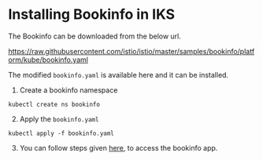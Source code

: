 # Installing Bookinfo in IKS

The Bookinfo can be downloaded from the below url.

https://raw.githubusercontent.com/istio/istio/master/samples/bookinfo/platform/kube/bookinfo.yaml


The modified `bookinfo.yaml` is available here and it can be installed.


1. Create a bookinfo namespace

```
kubectl create ns bookinfo
```

2. Apply the `bookinfo.yaml`

```
kubectl apply -f bookinfo.yaml
```

3. You can follow steps given [here](../../500-install-bookinfo-app), to access the bookinfo app.


